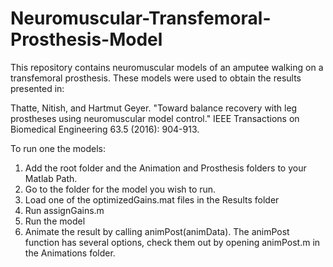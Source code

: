 # Neuromuscular-Transfemoral-Prosthesis-Model


This repository contains neuromuscular models of an amputee walking on a transfemoral prosthesis. 
These models were used to obtain the results presented in: 

Thatte, Nitish, and Hartmut Geyer. "Toward balance recovery with leg prostheses using neuromuscular model control." IEEE Transactions on Biomedical Engineering 63.5 (2016): 904-913.

To run one the models:

1. Add the root folder and the Animation and Prosthesis folders to your Matlab Path.
2. Go to the folder for the model you wish to run.
3. Load one of the optimizedGains.mat files in the Results folder
4. Run assignGains.m
5. Run the model
6. Animate the result by calling animPost(animData). The animPost function has several options, check them out by opening animPost.m in the Animations folder.
